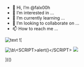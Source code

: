 - 👋 Hi, I’m @falx00h
- 👀 I’m interested in ...
- 🌱 I’m currently learning ...
- 💞️ I’m looking to collaborate on ...
- 📫 How to reach me ...

![text](https://avatars.githubusercontent.com/u/92805783?s=40&javascript:alert(1);)
![

<img src="../../../../../../../\r89shi.github.io/teste.js" alt="\b\<SCRIPT>alert()</SCRIPT>">
<img src='%3ascript%3ehttps://github.com/r89shi/r89shi.github.io/blob/master/teste.js%3a/script%3e' >

](()
